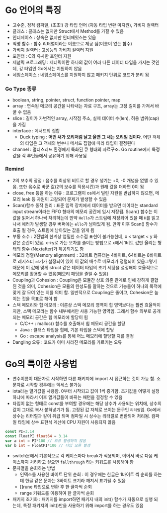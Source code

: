 # Go 언어의 특징

- 고수준, 정적 컴파일, (초초!) 강 타입 언어 (자동 타입 변환 미지원), 가비지 컬렉터
- 클래스 : 클래스는 없지만 Struct에서 Method를 가질 수 있음
- 인터페이스 : 상속은 없지만 인터페잇스는 있음
- 익명 함수 : 함수 리터럴이라는 이름으로 제공 됨(이름이 없는 함수)
- 가비지 컬렉터 : 고성능의 가비지 컬렉터 지원
- 포인터 : C와 유사한 포인터 지원
- 제넡릭 프로그래밍 : 제너릭이란 하나의 값이 여러 다른 데이터 타입을 가지는 것인데, 강 타입인 Go에서는 지원하지 않음
- 네임스페이스 : 네임스페이스를 지원하지 않고 패키지 단위로 코드가 분리 됨

### Go Type 종류

- boolean, string, pointer, struct, function pointer, map
- array : 연속된 메모리 공간을 나타내는 자료 구조, array는 고정 길이를 가져서 바꿀 수 없음
- slice : 길이가 가변적인 array, 시작점 주소, 실제 데이터 수(len), 허용 범위(cap)을 가짐
- interface : 메서드의 집합
    - Duck typing : **어떤 새가 오리처럼 날고 울면 그 새는 오리일 것이다**. 어떤 객체의 타입은 그 객체의 변수나 메서드 집합에 따라 타입이 결정된다
- channel : 멀티스레드 환경에서 특화된 큐 형태의 자료구조. Go routine에서 특정 값을 각 루틴들에서 공유하기 위해 사용됨

### Remind

- 2의 보수의 장점 : 음수를 최상위 비트로 할 경우 생기는 +0, -0 개념을 없앨 수 있음. 또한 음수로 바꾼 값(2의 보수를 적용시킨)과 원래 값을 더하면 0이 됨
- close, free 등을 하는 이유 : 프로그램이 os에서 빌린 자원을 반납하지 않으면, 메모리 leak 등 자원이 고갈되어 문제가 발생할 수 있음
- Scan()함수 동작 원리 : 표준 입력 장치에서 데이터를 받으면 데이터는 standard input stream이라는 FIFO 형태의 메모리 공간에 임시 저장됨. Scan() 함수는 이 값을 읽어서 하나씩 처리하는데 만약 `Hello`가 스트림에 저장되어 있을 때 `H`를 읽고나서 에러가 발생할 경우 버퍼에는 `ello`가 남아있게 됨. 만약 이후 Scan() 함수가 호출 될 경우, 스트림에 남아있는 값을 읽게 됨
- 부동 소수 : 2진법의 한계상 엄밀한 소수점 표현이 불가능한데, x < target < y 와 같은 순간이 있음. x->y로 가는 오차를 줄이는 방법으로 x에서 1비트 값만 올리는 형태의 함수 (Nextafter)가 제공되기도 함
- 메모리 정렬(Memory alignment) : 32비트 컴퓨터는 4바이트, 64비트는 8바이트로 레지스터 크기가 설정되어 있어 이 값의 배수로 메모리가 정렬되어 있음그렇기 때문에 이 값에 맞게 struct 같은 데이터 타입의 초기 세팅을 설정해야 효율적으로 메모리를 활용할 수 있음(메모리 패딩을 줄일 수 있음)
- Coupling과 Cohesion : Coupling은 모듈간 상호 의존 관계로 인해 강하게 결합된 것을 의미, Cohesion은 모듈의 완성도를 말하는 것으로 기능들이 하나의 목적에 맞게 잘 모여 있는 지를 의미 함. 일반적으로 Coupling은 줄이고, Cohesion은 높이는 것을 목표로 해야 함
- 스택 메모리와 힙 메모리 : 이론상 스택 메모리 영역이 힙 영역보다는 훨씬 효율적이지만, 스택 메모리는 함수 내부에서만 사용 가능한 영역임. 그래서 함수 외부로 공개되는 메모리 공간은 힙 메모리에 할당이 됨
    - C/C++ : malloc() 함수를 호출해서 힙 메모리 공간을 할당
    - Java : 클래스 타입을 힙에, 기본 타입을 스택에 할당
    - Go : escape analysis를 통해 어느 메모리에 할당할 지를 결정
- Dangling 오류 : 코드가 이미 사라진 메모리를 가르키는 오류


# Go의 특이한 사용법

- 변수이름이 대문자로 시작하면 다른 패키지에 import 시 접근하는 것이 가능 함. 소문자로 시작할 경우에는 엑세스 불가능
- iota라는 열거값을 사용함. 0부터 시작되고 값이 1씩 증가함. 초기값을 어떻게 설정하냐에 따라서 이후 열거값들이 바뀌는 패턴을 결정할 수 있음
- 타입이 없는 형태로 const를 부여할 경우에는 해당 상수가 사용되는 위치에, 상수의 값이 그대로 복사 붙혀넣기가 됨. 고정된 값 자체로 쓰이는 문구인 `리터럴`임. Go에서 상수는 리터럴과 같이 취급 되며 컴파일 시 상수는 리터럴로 변환되어 처리됨. 컴파일 타임에 상수 표현식 계산에 CPU 자원이 사용되지 않음
```Go
const PI=3.14
const FloatPI float64 = 3.14
var a int = PI*100 // 오류 발생하지 않음
var b int = FloatPI*100 // 타입 오류 발생
```
- switch문에서 기본적으로 각 케이스마다 break가 적용되며, 이어서 바로 다음 케이스까지 처리하고 싶으면 `fallthrough` 라는 키워드를 사용해야 함
- 문자열을 순회하는 방법
    - 인덱스를 사용한 바이트 단위 순회 : 이 경우에는 한글은 1바이트 씩 순회를 하는데 한글 같은 문자는 3바이트 크기라 깨져서 표기될 수 있음
    - []rune 타입으로 변환 후 한 글자씩 순회
    - range 키워드를 이용하여 한 글자씩 순회
- 패키지 초기화 : 패키지를 import하면 패키지 내의 init() 함수가 자동으로 실행 되는데, 특정 패키지의 init()만을 사용하기 위해 import를 하는 경우도 있음

